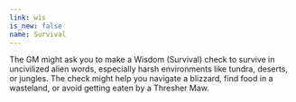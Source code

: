 ```yaml
---
link: wis
is_new: false
name: Survival
---
```

The GM might ask you to make a Wisdom (Survival) check to survive in uncivilized alien words,
especially harsh environments like tundra, deserts, or jungles. The check might help you navigate a
blizzard, find food in a wasteland, or avoid getting eaten by a Thresher Maw.
